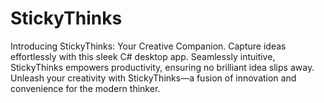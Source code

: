 # StickyThinks
Introducing StickyThinks: Your Creative Companion. Capture ideas effortlessly with this sleek C# desktop app. Seamlessly intuitive, StickyThinks empowers productivity, ensuring no brilliant idea slips away. Unleash your creativity with StickyThinks—a fusion of innovation and convenience for the modern thinker.
